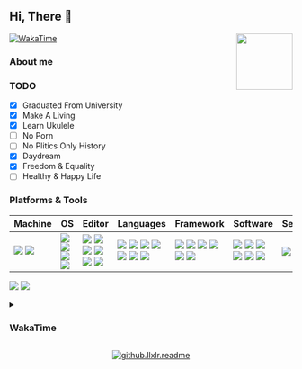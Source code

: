 ## Hi, There 🖖

<img align='right' src='https://cdn.jsdelivr.net/gh/llxlr/llxlr/.github/bg.png' width='100px'>

[![WakaTime](https://github.com/llxlr/llxlr/actions/workflows/waka.yml/badge.svg)](https://github.com/llxlr/llxlr/actions/workflows/waka.yml)

### About me

### TODO

- [x] Graduated From University
- [x] Make A Living
- [x] Learn Ukulele
- [ ] No Porn
- [ ] No Plitics Only History
- [x] Daydream
- [x] Freedom & Equality
- [ ] Healthy & Happy Life

### Platforms & Tools

<!-- https://simpleicons.org/ -->

| Machine                                                      | OS                                                           | Editor                                                       | Languages                                                    | Framework                                                    | Software                                                     | Service                                                      |
| :----------------------------------------------------------- | :----------------------------------------------------------- | ------------------------------------------------------------ | ------------------------------------------------------------ | ------------------------------------------------------------ | ------------------------------------------------------------ | ------------------------------------------------------------ |
| [![](https://img.shields.io/badge/-Dell-f0f6fc?style=flat-square&logo=dell&logoColor=blue)](https://www.dell.com/) [![](https://img.shields.io/badge/-Raspberry%20Pi-C51A4A?style=flat-square&logo=raspberry-pi&logoColor=white)](https://www.raspberrypi.org/) | [![](https://img.shields.io/badge/-Windows%2011-6ad1fe?style=flat-square&logo=microsoft&logoColor=white)](https://www.microsoft.com/windows/) [![](https://img.shields.io/badge/-Ubuntu%2022.04%20LTS-E95420?style=flat-square&logo=Ubuntu&logoColor=white)](https://ubuntu.com/) [![](https://img.shields.io/badge/-CentOS-262577?style=flat-square&logo=CentOS&logoColor=white)](https://www.centos.org/) [![](https://img.shields.io/badge/-Arch%20Linux-1793D1?style=flat-square&logo=archlinux&logoColor=white)](https://archlinux.org/) | [![](https://img.shields.io/badge/-Visual%20Studio%20Code-blue?style=flat-square&logo=visual-studio-code&logoColor=white)](https://code.visualstudio.com/) [![](https://img.shields.io/badge/-PyCharm-000000?style=flat-square&logo=pycharm&logoColor=white)](https://www.jetbrains.com/pycharm/) [![](https://img.shields.io/badge/-GoLand-000000?style=flat-square&logo=goland&logoColor=white)](https://www.jetbrains.com/go/) [![](https://img.shields.io/badge/-Sublime%20Text-ff9800?style=flat-square&logo=sublimetext&logoColor=white)](https://www.sublimetext.com/) [![](https://img.shields.io/badge/-Neovim-8fff6d?style=flat-square&logo=neovim&logoColor=white)](https://neovim.io/) [![](https://img.shields.io/badge/-Jupyter-f37626?style=flat-square&logo=jupyter&logoColor=white)](https://jupyter.org/) | [![](https://img.shields.io/badge/-HTML5-e34f26?style=flat-square&logo=html5&logoColor=white)](https://html.spec.whatwg.org/) [![](https://img.shields.io/badge/-CSS3-1572b6?style=flat-square&logo=css3&logoColor=white)](https://www.w3.org/Style/CSS/) [![](https://img.shields.io/badge/-JavaScript-f7e018?style=flat-square&logo=javascript&logoColor=white)](https://www.ecma-international.org/) [![](https://img.shields.io/badge/-Python-yellow?style=flat-square&logo=python&logoColor=white)](https://www.python.org/) [![](https://img.shields.io/badge/-Golang-00add8?style=flat-square&logo=go&logoColor=white)](https://golang.org/) [![](https://img.shields.io/badge/-R-276dc3?style=flat-square&logo=R&logoColor=white)](https://www.r-project.org/) [![](https://img.shields.io/badge/-C-a8b9cc?style=flat-square&logo=c&logoColor=white)]() | [![](https://img.shields.io/badge/-PyTorch-ee4c2c?style=flat-square&logo=pytorch&logoColor=white)](https://pytorch.org/) [![](https://img.shields.io/badge/-Scikit%20Learn-f7931e?style=flat-square&logo=scikitlearn&logoColor=white)](https://scikit-learn.org/) [![](https://img.shields.io/badge/-TensorFlow-f38020?style=flat-square&logo=tensorflow&logoColor=white)](https://tensorflow.google.cn/) [![](https://img.shields.io/badge/-Vue.js-4fc08d?style=flat-square&logo=vuedotjs&logoColor=white)](https://vuejs.org/) [![](https://img.shields.io/badge/-FastAPI-009688?style=flat-square&logo=fastapi&logoColor=white)](https://fastapi.tiangolo.com/zh/) [![](https://img.shields.io/badge/-Flask-000000?style=flat-square&logo=flask&logoColor=white)](https://flask.palletsprojects.com/) | [![](https://img.shields.io/badge/-LaTeX-008080?style=flat-square&logo=latex&logoColor=white)](https://www.latex-project.org/) [![](https://img.shields.io/badge/-Node.js-43853d?style=flat-square&logo=nodedotjs&logoColor=white)](https://nodejs.org/) [![](https://img.shields.io/badge/-NPM-cb3837?style=flat-square&logo=npm&logoColor=white)](https://npmjs.com/) [![](https://img.shields.io/badge/-Miniconda-42B029?style=flat-square&logo=anaconda&logoColor=white)](https://conda.io/) [![](https://img.shields.io/badge/-Docker-2496ed?style=flat-square&logo=docker&logoColor=white)](https://www.docker.com/) [![](https://img.shields.io/badge/-Oracle-F80000?style=flat-square&logo=oracle&logoColor=white)](https://www.oracle.com/database/) | [![](https://img.shields.io/badge/-CloudFlare-f38020?style=flat-square&logo=cloudflare&logoColor=white)](https://www.cloudflare.com/) |

![](https://github-readme-stats.vercel.app/api?username=llxlr&include_all_commits=true&show_icons=true&hide_title=true&hide_border=true)
![](https://github-readme-stats.vercel.app/api/top-langs/?username=llxlr&theme=vue&layout=compact&hide_title=true&hide_border=true)

<details>
<summary><h3>WakaTime</h3></summary>
<!--START_SECTION:waka-->
![Code Time](http://img.shields.io/badge/Code%20Time-2%2C653%20hrs%2044%20mins-blue)

**I'm a Night 🦉** 

```text
🌞 Morning                151 commits         ███░░░░░░░░░░░░░░░░░░░░░░   10.89 % 
🌆 Daytime                276 commits         █████░░░░░░░░░░░░░░░░░░░░   19.90 % 
🌃 Evening                454 commits         ████████░░░░░░░░░░░░░░░░░   32.73 % 
🌙 Night                  506 commits         █████████░░░░░░░░░░░░░░░░   36.48 % 
```
📅 **I'm Most Productive on Wednesday** 

```text
Monday                   217 commits         ████░░░░░░░░░░░░░░░░░░░░░   15.65 % 
Tuesday                  189 commits         ███░░░░░░░░░░░░░░░░░░░░░░   13.63 % 
Wednesday                246 commits         ████░░░░░░░░░░░░░░░░░░░░░   17.74 % 
Thursday                 237 commits         ████░░░░░░░░░░░░░░░░░░░░░   17.09 % 
Friday                   164 commits         ███░░░░░░░░░░░░░░░░░░░░░░   11.82 % 
Saturday                 190 commits         ███░░░░░░░░░░░░░░░░░░░░░░   13.70 % 
Sunday                   144 commits         ███░░░░░░░░░░░░░░░░░░░░░░   10.38 % 
```


📊 **This Week I Spent My Time On** 

```text
🕑︎ Time Zone: Asia/Shanghai

💬 Programming Languages: 
Other                    46 hrs 53 mins      █████████████████████████   99.80 % 
JSON                     4 mins              ░░░░░░░░░░░░░░░░░░░░░░░░░   00.15 % 
Bash                     1 min               ░░░░░░░░░░░░░░░░░░░░░░░░░   00.05 % 

🔥 Editors: 
Edge                     46 hrs 53 mins      █████████████████████████   99.80 % 
Sublime Text             5 mins              ░░░░░░░░░░░░░░░░░░░░░░░░░   00.20 % 

💻 Operating System: 
Windows                  46 hrs 58 mins      █████████████████████████   100.00 % 
```

**I Mostly Code in Python** 

```text
Python                   9 repos             ████████░░░░░░░░░░░░░░░░░   33.33 % 
JavaScript               5 repos             █████░░░░░░░░░░░░░░░░░░░░   18.52 % 
Shell                    4 repos             ████░░░░░░░░░░░░░░░░░░░░░   14.81 % 
TeX                      2 repos             ██░░░░░░░░░░░░░░░░░░░░░░░   07.41 % 
Lua                      1 repo              █░░░░░░░░░░░░░░░░░░░░░░░░   03.70 % 
```




 Last Updated on 07/02/2024 00:26:46 UTC
<!--END_SECTION:waka-->
</details>

<p align="center">
  <a href="https://count.getloli.com/">
    <img src="https://count.getloli.com/get/@github.llxlr.readme?theme=rule34" alt="github.llxlr.readme">
  </a>
</p>
